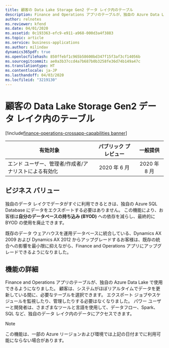 ```yaml
---
title: 顧客の Data Lake Storage Gen2 データ レイク内のテーブル
description: Finance and Operations アプリのテーブルが、独自の Azure Data Lake で使用できるようになりました。 顧客は、システムがほぼリアルタイムでデータを更新している間に、必要なテーブルを選択できます。
author: relnotes
ms.reviewer: kfend
ms.date: 04/01/2020
ms.assetid: 0c193363-efc9-e911-a968-000d3a4f3883
ms.topic: article
ms.service: business-applications
ms.author: milindav
dynamics365pdf: true
ms.openlocfilehash: 850ffebf1c965b58600bd347f15f3af3cf14056b
ms.sourcegitcommit: ae0a3b37ccd4a7b687b0b3258fe36d74b149a47c
ms.translationtype: HT
ms.contentlocale: ja-JP
ms.lasthandoff: 04/03/2020
ms.locfileid: "3219130"
---
```

# <a name="tables-in-a-customers-data-lake-storage-gen2-data-lake"></a>顧客の Data Lake Storage Gen2 データ レイク内のテーブル
[!include[finance-operations-crossapp-capabilities banner](../includes/finance-operations-crossapp-capabilities.md)]

| 有効対象    |  パブリック プレビュー | 一般提供 | 
| ---------- | :----------: |:----------: |
|エンド ユーザー、管理者/作成者/アナリストによる有効化|2020 年 6 月| 2020 年 8 月|


## <a name="business-value"></a>ビジネス バリュー
<!-- bv start -->
独自のデータ レイクでデータがすぐに利用できるときは、独自の Azure SQL Database にデータをエクスポートする必要はありません。 この機能により、お客様は**自分のデータベースの持ち込み (BYOD)** への依存を減らし、最終的に BYOD の使用を廃止できます。 

既存のデータ ウェアハウスを運用データベースに統合している、Dynamics AX 2009 および Dynamics AX 2012 からアップグレードするお客様は、既存の統合への影響を最小限に抑えながら、Finance and Operations アプリにアップグレードできるようになりました。
<!-- bv end -->



## <a name="feature-details"></a>機能の詳細
<!--feature detail start -->
Finance and Operations アプリのテーブルが、独自の Azure Data Lake で使用できるようになりました。 顧客は、システムがほぼリアルタイムでデータを更新している間に、必要なテーブルを選択できます。 エクスポート ジョブやスケジュールを監視したり、管理したりする必要はなくなりました。 パワー ユーザーと開発者は、さまざまなツールと言語を使用して、データフロー、Spark、SQL など、独自のデータ レイク内のデータにアクセスできます。

> [!NOTE]
> この機能は、一部の Azure リージョンおよび環境では上記の日付までに利用可能にならない場合があります。 
<!--feature detail end -->








